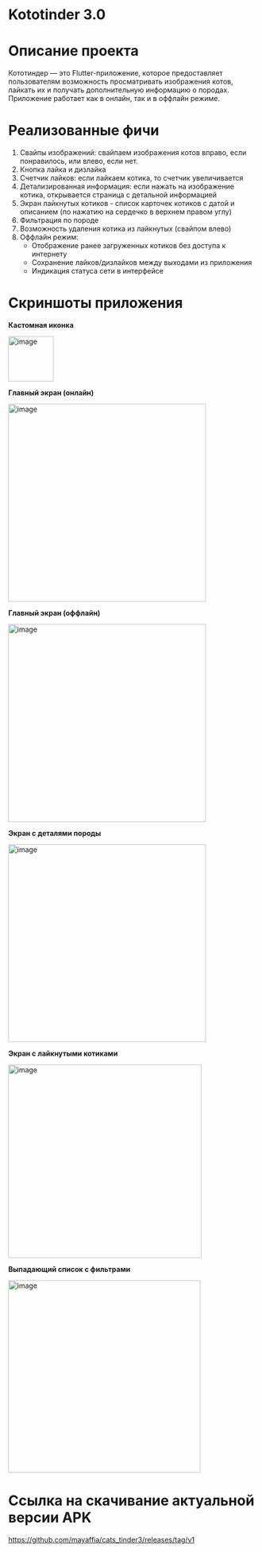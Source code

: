 # Kototinder 3.0

# Описание проекта

Кототиндер — это Flutter-приложение, которое предоставляет пользователям возможность просматривать изображения котов, лайкать их и получать дополнительную информацию о породах. Приложение работает как в онлайн, так и в оффлайн режиме.

# Реализованные фичи

1. Свайпы изображений: свайпаем изображения котов вправо, если понравилось, или влево, если нет.
2. Кнопка лайка и дизлайка
3. Счетчик лайков: если лайкаем котика, то счетчик увеличивается
4. Детализированная информация: если нажать на изображение котика, открывается страница с детальной информацией
5. Экран лайкнутых котиков - список карточек котиков с датой и описанием (по нажатию на сердечко в верхнем правом углу)
6. Фильтрация по породе
7. Возможность удаления котика из лайкнутых (свайпом влево)
8. Оффлайн режим:
   - Отображение ранее загруженных котиков без доступа к интернету
   - Сохранение лайков/дизлайков между выходами из приложения
   - Индикация статуса сети в интерфейсе

# Скриншоты приложения

**Кастомная иконка**

<img width="91" alt="image" src="https://github.com/user-attachments/assets/d6df8571-b8d8-4f37-920a-cce7c9d0e714" />

**Главный экран (онлайн)**

<img width="398" alt="image" src="https://github.com/user-attachments/assets/f97de457-78d0-4421-a8a1-15ceaf106ef5" />

**Главный экран (оффлайн)**

<img width="398" alt="image" src="https://github.com/user-attachments/assets/44e4419b-7639-4a47-a5b1-3c43f7b2743c" />


**Экран с деталями породы**

<img width="398" alt="image" src="https://github.com/user-attachments/assets/0e836577-3baa-4bc3-a611-e196fd1c5f01" />

**Экран с лайкнутыми котиками**

<img width="389" alt="image" src="https://github.com/user-attachments/assets/c160f76b-446e-44d5-aad2-d05c7dede088" />

**Выпадающий список с фильтрами**

<img width="387" alt="image" src="https://github.com/user-attachments/assets/bf844ad7-43c6-46eb-aa20-7738c2d65eb3" />


# Ссылка на скачивание актуальной версии APK

https://github.com/mayaffia/cats_tinder3/releases/tag/v1


